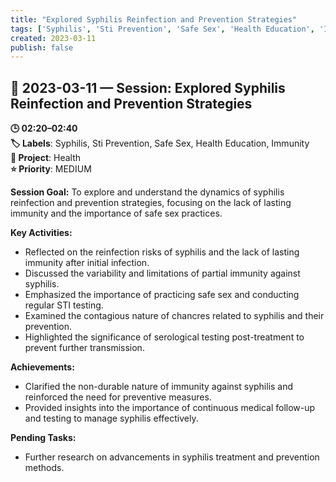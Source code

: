 ```yaml
---
title: "Explored Syphilis Reinfection and Prevention Strategies"
tags: ['Syphilis', 'Sti Prevention', 'Safe Sex', 'Health Education', 'Immunity']
created: 2023-03-11
publish: false
---
```


## 📅 2023-03-11 — Session: Explored Syphilis Reinfection and Prevention Strategies

**🕒 02:20–02:40**  
**🏷️ Labels**: Syphilis, Sti Prevention, Safe Sex, Health Education, Immunity  
**📂 Project**: Health  
**⭐ Priority**: MEDIUM  


**Session Goal:**
To explore and understand the dynamics of syphilis reinfection and prevention strategies, focusing on the lack of lasting immunity and the importance of safe sex practices.

**Key Activities:**
- Reflected on the reinfection risks of syphilis and the lack of lasting immunity after initial infection.
- Discussed the variability and limitations of partial immunity against syphilis.
- Emphasized the importance of practicing safe sex and conducting regular STI testing.
- Examined the contagious nature of chancres related to syphilis and their prevention.
- Highlighted the significance of serological testing post-treatment to prevent further transmission.

**Achievements:**
- Clarified the non-durable nature of immunity against syphilis and reinforced the need for preventive measures.
- Provided insights into the importance of continuous medical follow-up and testing to manage syphilis effectively.

**Pending Tasks:**
- Further research on advancements in syphilis treatment and prevention methods.

